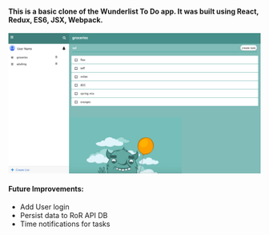 #### This is a basic clone of the Wunderlist To Do app. It was built using React, Redux, ES6, JSX, Webpack.

![Screenshot](screenshot.png)

#### Future Improvements:
*  Add User login
*  Persist data to RoR API DB
*  Time notifications for tasks
